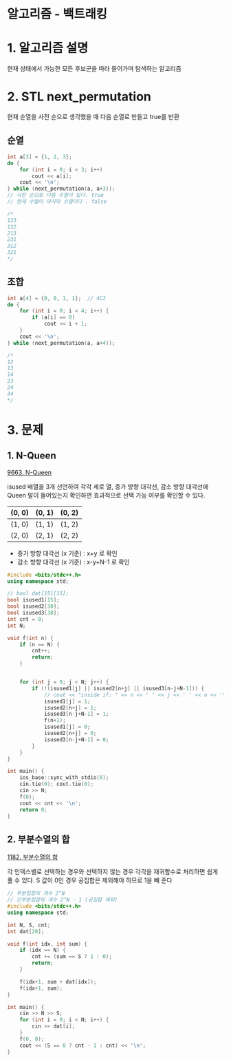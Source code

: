 # 알고리즘 - 백트래킹

# 1. 알고리즘 설명

현재 상태에서 가능한 모든 후보군을 따라 들어가며 탐색하는 알고리즘

# 2. STL next_permutation

현재 순열을 사전 순으로 생각했을 때 다음 순열로 만들고 true를 반환

## 순열

```cpp
int a[3] = {1, 2, 3};
do {
	for (int i = 0; i < 3; i++)
		cout << a[i];
	cout << '\n';
} while (next_permutation(a, a+3));
// 사전 순으로 다음 수열이 있다. true
// 현재 수열이 마지막 수열이다 . false

/*
123
132
213
231
312
321
*/
```

## 조합
```cpp
int a[4] = {0, 0, 1, 1};  // 4C2
do {
	for (int i = 0; i < 4; i++) {
		if (a[i] == 0)
			cout << i + 1;
	}
	cout << '\n';
} while (next_permutation(a, a+4));

/*
12
13
14
23
24
34
*/
```

# 3. 문제
## 1. N-Queen
[9663. N-Queen](https://www.acmicpc.net/problem/9663)

isused 배열을 3개 선언하여 각각 세로 열, 증가 방향 대각선, 감소 방향 대각선에 Queen 말이 들어있는지 확인하면 효과적으로 선택 가능 여부를 확인할 수 있다. 

| (0, 0)|(0, 1) |(0, 2) |
|-|-|-|
| (1, 0)|(1, 1) |(1, 2) |
| (2, 0)|(2, 1) |(2, 2) |
- 증가 방향 대각선 (x 기준) : x+y 로 확인
- 감소 방향 대각선 (x 기준) : x-y+N-1 로 확인

```cpp
#include <bits/stdc++.h>
using namespace std;

// bool dat[15][15];
bool isused1[15];
bool isused2[30];
bool isused3[30];
int cnt = 0;
int N;

void f(int n) {
    if (n == N) {
        cnt++;
        return;
    }


    for (int j = 0; j < N; j++) {
        if (!(isused1[j] || isused2[n+j] || isused3[n-j+N-1])) {
            // cout << "inside if: " << n << ' ' << j << ' ' << n << '\n';
            isused1[j] = 1;
            isused2[n+j] = 1;
            isused3[n-j+N-1] = 1;
            f(n+1);
            isused1[j] = 0;
            isused2[n+j] = 0;
            isused3[n-j+N-1] = 0;
        }
    }
}

int main() {
    ios_base::sync_with_stdio(0);
    cin.tie(0); cout.tie(0);
    cin >> N;
    f(0);
    cout << cnt << '\n';
    return 0;
}
```

## 2. 부분수열의 합
[1182. 부분수열의 합](https://www.acmicpc.net/problem/1182)

각 인덱스별로 선택하는 경우와 선택하지 않는 경우 각각을 재귀함수로 처리하면 쉽게 풀 수 있다.
S 값이 0인 경우 공집합은 제외해야 하므로 1을 빼 준다

```cpp
// 부분집합의 개수 2^N
// 진부분집합의 개수 2^N - 1 (공집합 제외)
#include <bits/stdc++.h>
using namespace std;

int N, S, cnt;
int dat[20];

void f(int idx, int sum) {
    if (idx == N) {
        cnt += (sum == S ? 1 : 0);
        return;
    }

    f(idx+1, sum + dat[idx]);
    f(idx+1, sum);
}

int main() {
    cin >> N >> S;
    for (int i = 0; i < N; i++) {
        cin >> dat[i];
    }
    f(0, 0);
    cout << (S == 0 ? cnt - 1 : cnt) << '\n';
}
```